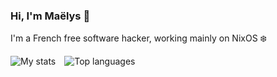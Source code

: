 ### Hi, I'm Maëlys 👋

I'm a French free software hacker, working mainly on NixOS ❄️

<picture>
 <source media="(prefers-color-scheme: dark)"
  srcset="https://github-readme-stats.vercel.app/api?username=m-bdf&hide_title=true&hide_rank=true&show_icons=true&custom_title==&text_bold=false&theme=dark">
 <img alt="My stats"
  src="https://github-readme-stats.vercel.app/api?username=m-bdf&hide_title=true&hide_rank=true&show_icons=true&custom_title==&text_bold=false">
</picture>

<picture>
 <source media="(prefers-color-scheme: dark)"
  srcset="https://github-readme-stats.vercel.app/api/top-langs?username=m-bdf&hide_title=true&layout=compact&langs_count=8&size_weight=0&count_weight=1&theme=dark">
 <img alt="Top languages" hspace="10"
  src="https://github-readme-stats.vercel.app/api/top-langs?username=m-bdf&hide_title=true&layout=compact&langs_count=8&size_weight=0&count_weight=1">
</picture>
